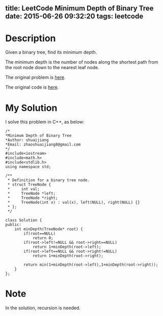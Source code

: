 title: LeetCode Minimum Depth of Binary Tree
date: 2015-06-26 09:32:20
tags: leetcode
---



# Description
Given a binary tree, find its minimum depth.

The minimum depth is the number of nodes along the shortest path from the root node down to the nearest leaf node.

The original problem is [here](https://leetcode.com/problems/minimum-depth-of-binary-tree/ "Problem").

The original code is [here](https://github.com/shuaijiang/LeetCode/blob/master/MinimumDepthOfBinaryTree.cpp "Code").
<!--more-->

# My Solution
I solve this problem in C++, as below:
	

	/*
	*Minimum Depth of Binary Tree
	*Author: shuaijiang
	*Email: zhaoshuaijiang8@gmail.com
	*/
	#include<iostream>
	#include<math.h>
	#include<stdlib.h>
	using namespace std;
	
	/**
	 * Definition for a binary tree node.
	 * struct TreeNode {
	 *     int val;
	 *     TreeNode *left;
	 *     TreeNode *right;
	 *     TreeNode(int x) : val(x), left(NULL), right(NULL) {}
	 * };
	 */
	 
	class Solution {
	public:
	    int minDepth(TreeNode* root) {
	    	if(root==NULL)
	    		return 0;
	    	if(root->left!=NULL && root->right==NULL)
	    		return 1+minDepth(root->left);
	    	if(root->left==NULL && root->right!=NULL)
	    		return 1+minDepth(root->right);
	    	
	    	return min(1+minDepth(root->left),1+minDepth(root->right));
	    }
	};


# Note
In the solution, recursion is needed.
